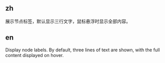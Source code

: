 ## zh

展示节点标签，默认显示三行文字，鼠标悬浮时显示全部内容。

## en

Display node labels. By default, three lines of text are shown, with the full content displayed on hover.
